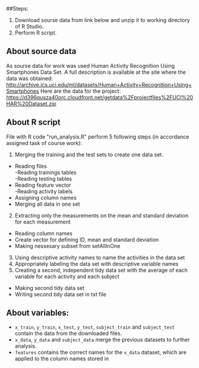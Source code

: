##Steps:
1. Download sourse data from link below and unzip it to working directory of R Studio.
2. Perform R script.

## About source data
As sourse data for work was used Human Activity Recognition Using Smartphones Data Set. A full description is available at the site where the data was obtained:
http://archive.ics.uci.edu/ml/datasets/Human+Activity+Recognition+Using+Smartphones
Here are the data for the project: https://d396qusza40orc.cloudfront.net/getdata%2Fprojectfiles%2FUCI%20HAR%20Dataset.zip 

## About R script
File with R code "run_analysis.R" perform 5 following steps (in accordance assigned task of course work):   
1. Merging the training and the test sets to create one data set.   
  - Reading files    
  -Reading trainings tables   
   -Reading testing tables   
   - Reading feature vector   
   -Reading activity labels   
  - Assigning column names   
  - Merging all data in one set   
2. Extracting only the measurements on the mean and standard deviation for each measurement   
  - Reading column names  
  - Create vector for defining ID, mean and standard deviation   
  - Making nessesary subset from setAllInOne   
3. Using descriptive activity names to name the activities in the data set   
4. Appropriately labeling the data set with descriptive variable names   
5. Creating a second, independent tidy data set with the average of each variable for each activity and each subject   
  - Making second tidy data set   
  - Writing second tidy data set in txt file   


## About variables:   
* `x_train`, `y_train`, `x_test`, `y_test`, `subject_train` and `subject_test` contain the data from the downloaded files.
* `x_data`, `y_data` and `subject_data` merge the previous datasets to further analysis.
* `features` contains the correct names for the `x_data` dataset, which are applied to the column names stored in
